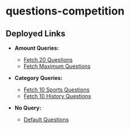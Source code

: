 # questions-competition

## Deployed Links

- **Amount Queries:**
  - [Fetch 20 Questions](https://questions-competition.vercel.app/api/questions?amount=20)
  - [Fetch Maximum Questions](https://questions-competition.vercel.app/api/questions?amount=51)

- **Category Queries:**
  - [Fetch 10 Sports Questions](https://questions-competition.vercel.app/api/questions?category=21)
  - [Fetch 10 History Questions](https://questions-competition.vercel.app/api/questions?category=23)

- **No Query:**
  - [Default Questions](https://questions-competition.vercel.app/api/questions)